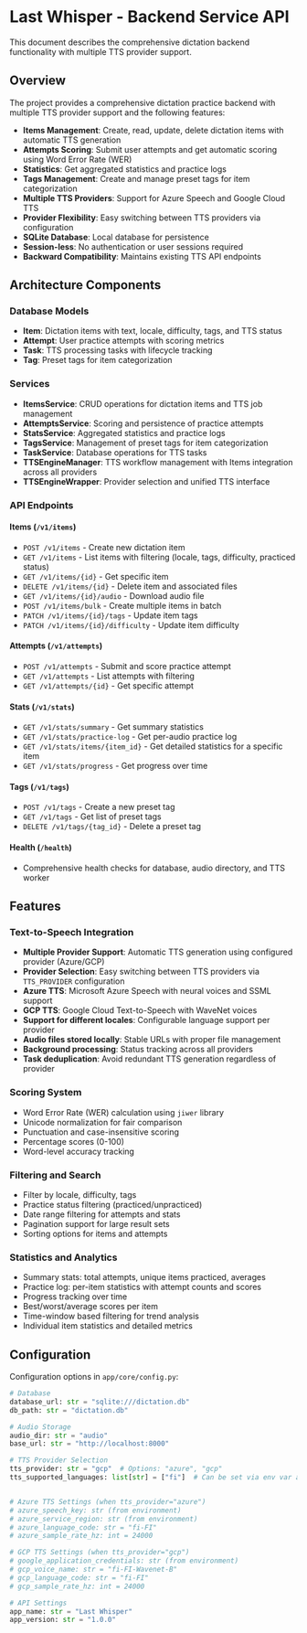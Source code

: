 # Last Whisper - Backend Service API

This document describes the comprehensive dictation backend functionality with multiple TTS provider support.

## Overview

The project provides a comprehensive dictation practice backend with multiple TTS provider support and the following
features:

- **Items Management**: Create, read, update, delete dictation items with automatic TTS generation
- **Attempts Scoring**: Submit user attempts and get automatic scoring using Word Error Rate (WER)
- **Statistics**: Get aggregated statistics and practice logs
- **Tags Management**: Create and manage preset tags for item categorization
- **Multiple TTS Providers**: Support for Azure Speech and Google Cloud TTS
- **Provider Flexibility**: Easy switching between TTS providers via configuration
- **SQLite Database**: Local database for persistence
- **Session-less**: No authentication or user sessions required
- **Backward Compatibility**: Maintains existing TTS API endpoints

## Architecture Components

### Database Models

- **Item**: Dictation items with text, locale, difficulty, tags, and TTS status
- **Attempt**: User practice attempts with scoring metrics
- **Task**: TTS processing tasks with lifecycle tracking
- **Tag**: Preset tags for item categorization

### Services

- **ItemsService**: CRUD operations for dictation items and TTS job management
- **AttemptsService**: Scoring and persistence of practice attempts
- **StatsService**: Aggregated statistics and practice logs
- **TagsService**: Management of preset tags for item categorization
- **TaskService**: Database operations for TTS tasks
- **TTSEngineManager**: TTS workflow management with Items integration across all providers
- **TTSEngineWrapper**: Provider selection and unified TTS interface

### API Endpoints

#### Items (`/v1/items`)

- `POST /v1/items` - Create new dictation item
- `GET /v1/items` - List items with filtering (locale, tags, difficulty, practiced status)
- `GET /v1/items/{id}` - Get specific item
- `DELETE /v1/items/{id}` - Delete item and associated files
- `GET /v1/items/{id}/audio` - Download audio file
- `POST /v1/items/bulk` - Create multiple items in batch
- `PATCH /v1/items/{id}/tags` - Update item tags
- `PATCH /v1/items/{id}/difficulty` - Update item difficulty

#### Attempts (`/v1/attempts`)

- `POST /v1/attempts` - Submit and score practice attempt
- `GET /v1/attempts` - List attempts with filtering
- `GET /v1/attempts/{id}` - Get specific attempt

#### Stats (`/v1/stats`)

- `GET /v1/stats/summary` - Get summary statistics
- `GET /v1/stats/practice-log` - Get per-audio practice log
- `GET /v1/stats/items/{item_id}` - Get detailed statistics for a specific item
- `GET /v1/stats/progress` - Get progress over time

#### Tags (`/v1/tags`)

- `POST /v1/tags` - Create a new preset tag
- `GET /v1/tags` - Get list of preset tags
- `DELETE /v1/tags/{tag_id}` - Delete a preset tag

#### Health (`/health`)

- Comprehensive health checks for database, audio directory, and TTS worker

## Features

### Text-to-Speech Integration

- **Multiple Provider Support**: Automatic TTS generation using configured provider (Azure/GCP)
- **Provider Selection**: Easy switching between TTS providers via `TTS_PROVIDER` configuration
- **Azure TTS**: Microsoft Azure Speech with neural voices and SSML support
- **GCP TTS**: Google Cloud Text-to-Speech with WaveNet voices
- **Support for different locales**: Configurable language support per provider
- **Audio files stored locally**: Stable URLs with proper file management
- **Background processing**: Status tracking across all providers
- **Task deduplication**: Avoid redundant TTS generation regardless of provider

### Scoring System

- Word Error Rate (WER) calculation using `jiwer` library
- Unicode normalization for fair comparison
- Punctuation and case-insensitive scoring
- Percentage scores (0-100)
- Word-level accuracy tracking

### Filtering and Search

- Filter by locale, difficulty, tags
- Practice status filtering (practiced/unpracticed)
- Date range filtering for attempts and stats
- Pagination support for large result sets
- Sorting options for items and attempts

### Statistics and Analytics

- Summary stats: total attempts, unique items practiced, averages
- Practice log: per-item statistics with attempt counts and scores
- Progress tracking over time
- Best/worst/average scores per item
- Time-window based filtering for trend analysis
- Individual item statistics and detailed metrics

## Configuration

Configuration options in `app/core/config.py`:

```python
# Database
database_url: str = "sqlite:///dictation.db"
db_path: str = "dictation.db"

# Audio Storage
audio_dir: str = "audio"
base_url: str = "http://localhost:8000"

# TTS Provider Selection
tts_provider: str = "gcp"  # Options: "azure", "gcp"
tts_supported_languages: list[str] = ["fi"]  # Can be set via env var as comma-separated: "fi,en,de" (Docker) or JSON: '["fi"]'


# Azure TTS Settings (when tts_provider="azure")
# azure_speech_key: str (from environment)
# azure_service_region: str (from environment)
# azure_language_code: str = "fi-FI"
# azure_sample_rate_hz: int = 24000

# GCP TTS Settings (when tts_provider="gcp")
# google_application_credentials: str (from environment)
# gcp_voice_name: str = "fi-FI-Wavenet-B"
# gcp_language_code: str = "fi-FI"
# gcp_sample_rate_hz: int = 24000

# API Settings
app_name: str = "Last Whisper"
app_version: str = "1.0.0"
```
